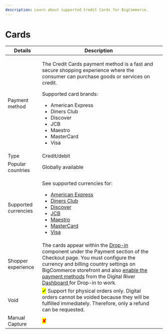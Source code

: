 ```yaml
---
description: Learn about supported Credit Cards for BigCommerce.
---
```


# Cards

<table><thead><tr><th>Details</th><th>Description</th><th data-hidden></th></tr></thead><tbody><tr><td>Payment method</td><td><p>The Credit Cards payment method is a fast and secure shopping experience where the consumer can purchase goods or services on credit.</p><p>Supported card brands:</p><ul><li>American Express </li><li>Diners Club </li><li>Discover </li><li>JCB </li><li>Maestro </li><li>MasterCard </li><li>Visa</li></ul></td><td></td></tr><tr><td>Type</td><td>Credit/debit</td><td></td></tr><tr><td>Popular countries</td><td>Globally available</td><td></td></tr><tr><td>Supported currencies</td><td><p>See supported currencies for:</p><ul><li><a href="https://www.digitalriver.com/payment-method/american-express/">American Express </a></li><li><a href="https://www.digitalriver.com/payment-method/diners-club/">Diners Club </a></li><li><a href="https://www.digitalriver.com/payment-method/discover/">Discover </a></li><li><a href="https://www.digitalriver.com/payment-method/jcb/">JCB </a></li><li><a href="https://www.digitalriver.com/payment-method/maestro/">Maestro </a></li><li><a href="https://www.digitalriver.com/payment-method/mastercard/">MasterCard </a></li><li><a href="https://www.digitalriver.com/payment-method/visa/">Visa</a></li></ul></td><td></td></tr><tr><td>Shopper experience</td><td>The cards appear within the <a href="https://docs.digitalriver.com/digital-river-api/payments/payment-integrations-1/drop-in">Drop-in</a> component under the Payment section of the Checkout page. You must configure the currency and billing country settings on BigCommerce storefront and also <a href="https://docs.digitalriver.com/digital-river-api/administration/dashboard/settings/payment-methods/viewing-payment-method-details/enabling-currencies">enable the payment methods</a> from the Digital River <a href="https://dashboard.digitalriver.com/">Dashboard </a>for Drop-in to work. </td><td></td></tr><tr><td>Void</td><td><mark style="color:green;">✔</mark> Support for physical orders only.  Digital orders cannot be voided because they will be fulfilled immediately. Therefore, only a refund can be requested.</td><td></td></tr><tr><td>Manual Capture</td><td><mark style="color:red;"><strong>✘</strong></mark></td><td></td></tr></tbody></table>
